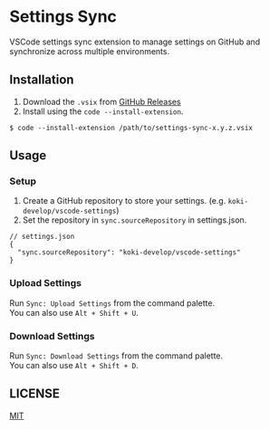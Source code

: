 # Settings Sync

VSCode settings sync extension to manage settings on GitHub and synchronize across multiple environments.

## Installation

1. Download the `.vsix` from [GitHub Releases](https://github.com/koki-develop/vscode-settings-sync/releases/latest)
2. Install using the `code --install-extension`.

```console
$ code --install-extension /path/to/settings-sync-x.y.z.vsix
```

## Usage

### Setup

1. Create a GitHub repository to store your settings. (e.g. `koki-develop/vscode-settings`)
2. Set the repository in `sync.sourceRepository` in settings.json.

```json5
// settings.json
{
  "sync.sourceRepository": "koki-develop/vscode-settings"
}
```

### Upload Settings

Run `Sync: Upload Settings` from the command palette.  
You can also use `Alt + Shift + U`.

### Download Settings

Run `Sync: Download Settings` from the command palette.  
You can also use `Alt + Shift + D`.

## LICENSE

[MIT](https://github.com/koki-develop/vscode-settings-sync/blob/main/LICENSE)
